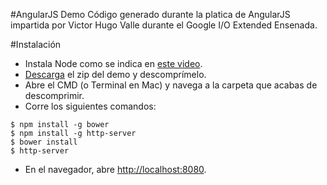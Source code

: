 #AngularJS Demo
Código generado durante la platica de AngularJS impartida por Victor Hugo Valle durante el Google I/O Extended Ensenada.

#Instalación

* Instala Node como se indica en <a href="https://www.youtube.com/watch?v=JuAOG41m2sU" target="_blank">este video</a>.
* [Descarga](https://github.com/lkmx/google_io_angularjs/archive/master.zip) el zip del demo y descomprímelo.
* Abre el CMD (o Terminal en Mac) y navega a la carpeta que acabas de descomprimir.
* Corre los siguientes comandos:

```
$ npm install -g bower
$ npm install -g http-server
$ bower install
$ http-server
```

* En el navegador, abre <a href="http://localhost:8080" target="_blank">http://localhost:8080</a>.

